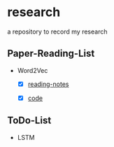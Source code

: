 # research
a repository to record my research

## Paper-Reading-List

* Word2Vec
  - [x] [reading-notes](https://brooksj.com/2019/08/14/Word2Vec%E5%8E%9F%E7%90%86%E8%AF%A6%E8%A7%A3/)

  - [x] [code](https://github.com/tracy-talent/research/code/Word2Vec.py)

## ToDo-List

* LSTM